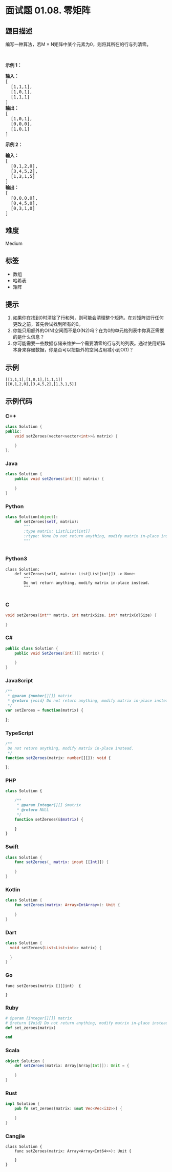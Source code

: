# 面试题 01.08. 零矩阵

## 题目描述

<p>编写一种算法，若M × N矩阵中某个元素为0，则将其所在的行与列清零。</p>

<p>&nbsp;</p>

<p><strong>示例 1：</strong></p>

<pre><strong>输入：</strong>
[
  [1,1,1],
  [1,0,1],
  [1,1,1]
]
<strong>输出：</strong>
[
  [1,0,1],
  [0,0,0],
  [1,0,1]
]
</pre>

<p><strong>示例 2：</strong></p>

<pre><strong>输入：</strong>
[
  [0,1,2,0],
  [3,4,5,2],
  [1,3,1,5]
]
<strong>输出：</strong>
[
  [0,0,0,0],
  [0,4,5,0],
  [0,3,1,0]
]
</pre>


## 难度

Medium

## 标签

- 数组
- 哈希表
- 矩阵

## 提示

1. 如果你在找到0时清除了行和列，则可能会清理整个矩阵。在对矩阵进行任何更改之前，首先尝试找到所有的0。
2. 你能只用额外的O(N)空间而不是O(N2)吗？在为0的单元格列表中你真正需要的是什么信息？
3. 你可能需要一些数据存储来维护一个需要清零的行与列的列表。通过使用矩阵本身来存储数据，你是否可以把额外的空间占用减小到O(1)？

## 示例

```
[[1,1,1],[1,0,1],[1,1,1]]
[[0,1,2,0],[3,4,5,2],[1,3,1,5]]
```

## 示例代码

### C++

```cpp
class Solution {
public:
    void setZeroes(vector<vector<int>>& matrix) {
        
    }
};
```

### Java

```java
class Solution {
    public void setZeroes(int[][] matrix) {
        
    }
}
```

### Python

```python
class Solution(object):
    def setZeroes(self, matrix):
        """
        :type matrix: List[List[int]]
        :rtype: None Do not return anything, modify matrix in-place instead.
        """
        
```

### Python3

```python3
class Solution:
    def setZeroes(self, matrix: List[List[int]]) -> None:
        """
        Do not return anything, modify matrix in-place instead.
        """
        
```

### C

```c
void setZeroes(int** matrix, int matrixSize, int* matrixColSize) {
    
}
```

### C#

```csharp
public class Solution {
    public void SetZeroes(int[][] matrix) {
        
    }
}
```

### JavaScript

```javascript
/**
 * @param {number[][]} matrix
 * @return {void} Do not return anything, modify matrix in-place instead.
 */
var setZeroes = function(matrix) {
    
};
```

### TypeScript

```typescript
/**
 Do not return anything, modify matrix in-place instead.
 */
function setZeroes(matrix: number[][]): void {
    
};
```

### PHP

```php
class Solution {

    /**
     * @param Integer[][] $matrix
     * @return NULL
     */
    function setZeroes(&$matrix) {
        
    }
}
```

### Swift

```swift
class Solution {
    func setZeroes(_ matrix: inout [[Int]]) {
        
    }
}
```

### Kotlin

```kotlin
class Solution {
    fun setZeroes(matrix: Array<IntArray>): Unit {
        
    }
}
```

### Dart

```dart
class Solution {
  void setZeroes(List<List<int>> matrix) {
    
  }
}
```

### Go

```golang
func setZeroes(matrix [][]int)  {
    
}
```

### Ruby

```ruby
# @param {Integer[][]} matrix
# @return {Void} Do not return anything, modify matrix in-place instead.
def set_zeroes(matrix)
    
end
```

### Scala

```scala
object Solution {
    def setZeroes(matrix: Array[Array[Int]]): Unit = {
        
    }
}
```

### Rust

```rust
impl Solution {
    pub fn set_zeroes(matrix: &mut Vec<Vec<i32>>) {
        
    }
}
```

### Cangjie

```cangjie
class Solution {
    func setZeroes(matrix: Array<Array<Int64>>): Unit {

    }
}
```

